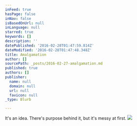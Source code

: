 ```yaml
---
inFeed: true
hasPage: false
inNav: false
isBasedOnUrl: null
inLanguage: null
starred: true
keywords: []
description: ''
datePublished: '2016-02-28T01:47:59.814Z'
dateModified: '2016-02-28T01:47:48.348Z'
title: Amalgamation
author: []
sourcePath: _posts/2016-02-27-amalgamation.md
published: true
authors: []
publisher:
  name: null
  domain: null
  url: null
  favicon: null
_type: Blurb

---
```

It's an idea. There's purpose behind it, but it's messy at first.
![](https://the-grid-user-content.s3-us-west-2.amazonaws.com/68e7f042-ff8d-4806-b6e1-7547e9efa1e9.jpg)